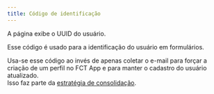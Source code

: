 ```yaml
---
title: Código de identificação
---
```


A página exibe o UUID do usuário.

Esse código é usado para a identificação do usuário em formulários.

Usa-se esse código ao invés de apenas coletar o e-mail para forçar a criação de um perfil no FCT App e para manter o cadastro do usuário atualizado.  
Isso faz parte da [estratégia de consolidação](/estratégia-de-consolidação).